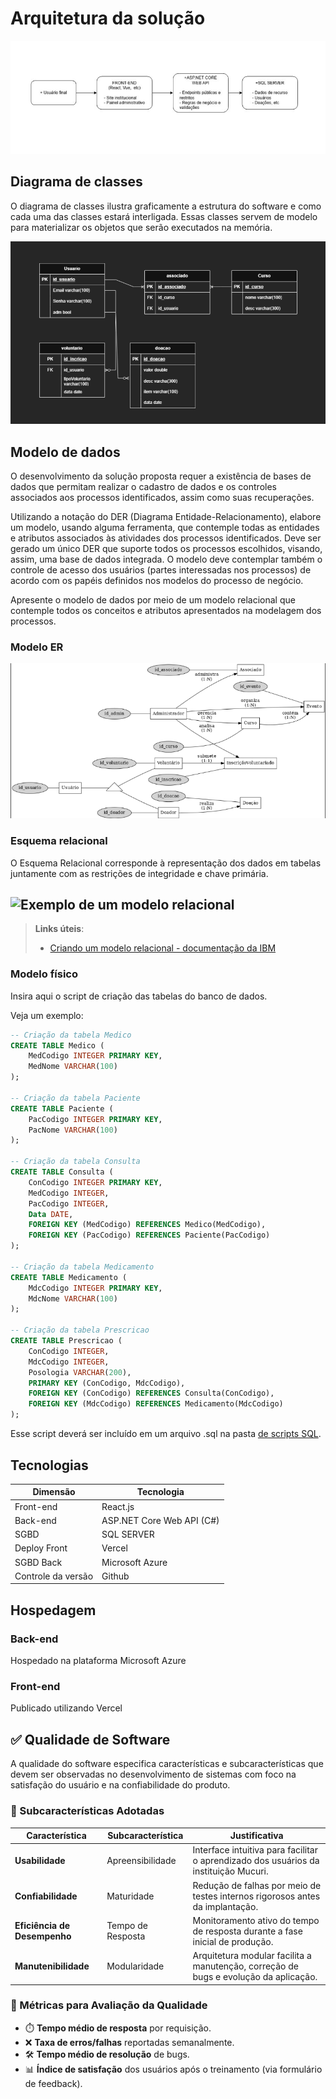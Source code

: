 # Arquitetura da solução

![Arquitetura da Solução](images/Processo.png)

## Diagrama de classes

O diagrama de classes ilustra graficamente a estrutura do software e como cada uma das classes estará interligada. Essas classes servem de modelo para materializar os objetos que serão executados na memória.

![Arquitetura da Solução](images/diagramaUML.png)

##  Modelo de dados

O desenvolvimento da solução proposta requer a existência de bases de dados que permitam realizar o cadastro de dados e os controles associados aos processos identificados, assim como suas recuperações.

Utilizando a notação do DER (Diagrama Entidade-Relacionamento), elabore um modelo, usando alguma ferramenta, que contemple todas as entidades e atributos associados às atividades dos processos identificados. Deve ser gerado um único DER que suporte todos os processos escolhidos, visando, assim, uma base de dados integrada. O modelo deve contemplar também o controle de acesso dos usuários (partes interessadas nos processos) de acordo com os papéis definidos nos modelos do processo de negócio.

Apresente o modelo de dados por meio de um modelo relacional que contemple todos os conceitos e atributos apresentados na modelagem dos processos.

### Modelo ER

![Arquitetura da Solução](images/modeloER.png)

### Esquema relacional

O Esquema Relacional corresponde à representação dos dados em tabelas juntamente com as restrições de integridade e chave primária.
 

![Exemplo de um modelo relacional](images/modelo_relacional.png "Exemplo de modelo relacional.")
---

> **Links úteis**:
> - [Criando um modelo relacional - documentação da IBM](https://www.ibm.com/docs/pt-br/cognos-analytics/12.0.0?topic=designer-creating-relational-model)

### Modelo físico

Insira aqui o script de criação das tabelas do banco de dados.

Veja um exemplo:

```sql
-- Criação da tabela Medico
CREATE TABLE Medico (
    MedCodigo INTEGER PRIMARY KEY,
    MedNome VARCHAR(100)
);

-- Criação da tabela Paciente
CREATE TABLE Paciente (
    PacCodigo INTEGER PRIMARY KEY,
    PacNome VARCHAR(100)
);

-- Criação da tabela Consulta
CREATE TABLE Consulta (
    ConCodigo INTEGER PRIMARY KEY,
    MedCodigo INTEGER,
    PacCodigo INTEGER,
    Data DATE,
    FOREIGN KEY (MedCodigo) REFERENCES Medico(MedCodigo),
    FOREIGN KEY (PacCodigo) REFERENCES Paciente(PacCodigo)
);

-- Criação da tabela Medicamento
CREATE TABLE Medicamento (
    MdcCodigo INTEGER PRIMARY KEY,
    MdcNome VARCHAR(100)
);

-- Criação da tabela Prescricao
CREATE TABLE Prescricao (
    ConCodigo INTEGER,
    MdcCodigo INTEGER,
    Posologia VARCHAR(200),
    PRIMARY KEY (ConCodigo, MdcCodigo),
    FOREIGN KEY (ConCodigo) REFERENCES Consulta(ConCodigo),
    FOREIGN KEY (MdcCodigo) REFERENCES Medicamento(MdcCodigo)
);
```
Esse script deverá ser incluído em um arquivo .sql na pasta [de scripts SQL](../src/db).


## Tecnologias


| **Dimensão**   | **Tecnologia**  |
| ---            | ---             |
| Front-end      | React.js |
| Back-end       | ASP.NET Core Web API (C#)         |
| SGBD           | SQL SERVER           |
| Deploy Front        | Vercel          |
| SGBD Back          | Microsoft Azure           |
| Controle da versão           | Github          |


## Hospedagem

### Back-end
Hospedado na plataforma Microsoft Azure

### Front-end
Publicado utilizando Vercel

## ✅ Qualidade de Software

A qualidade do software especifica características e subcaracterísticas que devem ser observadas no desenvolvimento de sistemas com foco na satisfação do usuário e na confiabilidade do produto.

### 🎯 Subcaracterísticas Adotadas

| Característica     | Subcaracterística        | Justificativa |
|--------------------|--------------------------|----------------|
| **Usabilidade**    | Apreensibilidade         | Interface intuitiva para facilitar o aprendizado dos usuários da instituição Mucuri. |
| **Confiabilidade** | Maturidade               | Redução de falhas por meio de testes internos rigorosos antes da implantação. |
| **Eficiência de Desempenho** | Tempo de Resposta | Monitoramento ativo do tempo de resposta durante a fase inicial de produção. |
| **Manutenibilidade** | Modularidade           | Arquitetura modular facilita a manutenção, correção de bugs e evolução da aplicação. |

### 📏 Métricas para Avaliação da Qualidade

- ⏱️ **Tempo médio de resposta** por requisição.
- ❌ **Taxa de erros/falhas** reportadas semanalmente.
- 🛠️ **Tempo médio de resolução** de bugs.
- 📊 **Índice de satisfação** dos usuários após o treinamento (via formulário de feedback).
